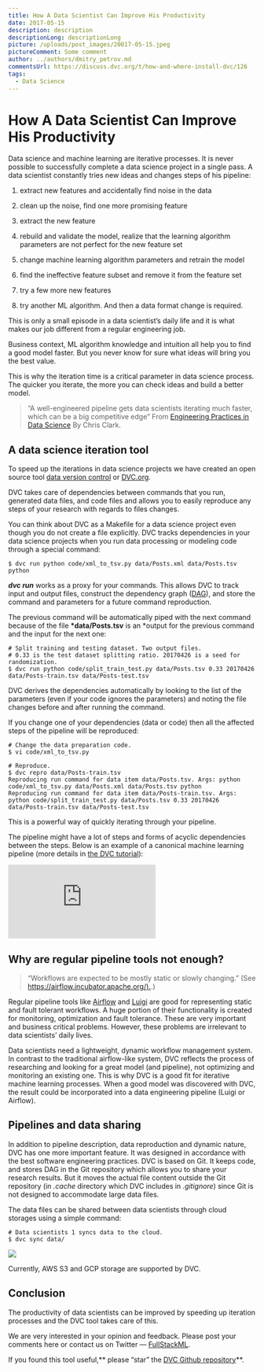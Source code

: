 ```yaml
---
title: How A Data Scientist Can Improve His Productivity
date: 2017-05-15
description: description
descriptionLong: descriptionLong
picture: /uploads/post_images/20017-05-15.jpeg
pictureComment: Some comment
author: ../authors/dmitry_petrov.md
commentsUrl: https://discuss.dvc.org/t/how-and-where-install-dvc/126
tags:
  - Data Science
---
```


# How A Data Scientist Can Improve His Productivity

Data science and machine learning are iterative processes. It is never possible to successfully complete a data science project in a single pass. A data scientist constantly tries new ideas and changes steps of his pipeline:

1. extract new features and accidentally find noise in the data

1. clean up the noise, find one more promising feature

1. extract the new feature

1. rebuild and validate the model, realize that the learning algorithm parameters are not perfect for the new feature set

1. change machine learning algorithm parameters and retrain the model

1. find the ineffective feature subset and remove it from the feature set

1. try a few more new features

1. try another ML algorithm. And then a data format change is required.

This is only a small episode in a data scientist’s daily life and it is what makes our job different from a regular engineering job.

Business context, ML algorithm knowledge and intuition all help you to find a good model faster. But you never know for sure what ideas will bring you the best value.

This is why the iteration time is a critical parameter in data science process. The quicker you iterate, the more you can check ideas and build a better model.

> “A well-engineered pipeline gets data scientists iterating much faster, which can be a big competitive edge” From [Engineering Practices in Data Science](http://blog.untrod.com/2012/10/engineering-practices-in-data-science.html) By Chris Clark.

## A data science iteration tool

To speed up the iterations in data science projects we have created an open source tool [data version control](http://dvc.org) or [DVC.org](http://dvc.org).

DVC takes care of dependencies between commands that you run, generated data files, and code files and allows you to easily reproduce any steps of your research with regards to files changes.

You can think about DVC as a Makefile for a data science project even though you do not create a file explicitly. DVC tracks dependencies in your data science projects when you run data processing or modeling code through a special command:

    $ dvc run python code/xml_to_tsv.py data/Posts.xml data/Posts.tsv python

**_dvc run_** works as a proxy for your commands. This allows DVC to track input and output files, construct the dependency graph ([DAG](https://en.wikipedia.org/wiki/Directed_acyclic_graph)), and store the command and parameters for a future command reproduction.

The previous command will be automatically piped with the next command because of the file **\*data/Posts.tsv** is an \*output for the previous command and the input for the next one:

    # Split training and testing dataset. Two output files.
    # 0.33 is the test dataset splitting ratio. 20170426 is a seed for randomization.
    $ dvc run python code/split_train_test.py data/Posts.tsv 0.33 20170426 data/Posts-train.tsv data/Posts-test.tsv

DVC derives the dependencies automatically by looking to the list of the parameters (even if your code ignores the parameters) and noting the file changes before and after running the command.

If you change one of your dependencies (data or code) then all the affected steps of the pipeline will be reproduced:

    # Change the data preparation code.
    $ vi code/xml_to_tsv.py

    # Reproduce.
    $ dvc repro data/Posts-train.tsv
    Reproducing run command for data item data/Posts.tsv. Args: python code/xml_to_tsv.py data/Posts.xml data/Posts.tsv python
    Reproducing run command for data item data/Posts-train.tsv. Args: python code/split_train_test.py data/Posts.tsv 0.33 20170426 data/Posts-train.tsv data/Posts-test.tsv

This is a powerful way of quickly iterating through your pipeline.

The pipeline might have a lot of steps and forms of acyclic dependencies between the steps. Below is an example of a canonical machine learning pipeline (more details in [the DVC tutorial](https://blog.dataversioncontrol.com/data-version-control-beta-release-iterative-machine-learning-a7faf7c8be67)):

<iframe src="https://medium.com/media/49aab320b33193740243e0b49018f2f7" frameborder=0></iframe>

## Why are regular pipeline tools not enough?

> “Workflows are expected to be mostly static or slowly changing.” (See [https://airflow.incubator.apache.org/).](https://airflow.incubator.apache.org/).)

Regular pipeline tools like [Airflow](http://airflow.incubator.apache.org) and [Luigi](https://github.com/spotify/luigi) are good for representing static and fault tolerant workflows. A huge portion of their functionality is created for monitoring, optimization and fault tolerance. These are very important and business critical problems. However, these problems are irrelevant to data scientists’ daily lives.

Data scientists need a lightweight, dynamic workflow management system. In contrast to the traditional airflow-like system, DVC reflects the process of researching and looking for a great model (and pipeline), not optimizing and monitoring an existing one. This is why DVC is a good fit for iterative machine learning processes. When a good model was discovered with DVC, the result could be incorporated into a data engineering pipeline (Luigi or Airflow).

## Pipelines and data sharing

In addition to pipeline description, data reproduction and dynamic nature, DVC has one more important feature. It was designed in accordance with the best software engineering practices. DVC is based on Git. It keeps code, and stores DAG in the Git repository which allows you to share your research results. But it moves the actual file content outside the Git repository (in _.cache_ directory which DVC includes in _.gitignore_) since Git is not designed to accommodate large data files.

The data files can be shared between data scientists through cloud storages using a simple command:

    # Data scientists 1 syncs data to the cloud.
    $ dvc sync data/

![](https://cdn-images-1.medium.com/max/2000/1*xWAw2XV6X5DNMVxP_bOwbg.jpeg)

Currently, AWS S3 and GCP storage are supported by DVC.

## Conclusion

The productivity of data scientists can be improved by speeding up iteration processes and the DVC tool takes care of this.

We are very interested in your opinion and feedback. Please post your comments here or contact us on Twitter — [FullStackML](https://twitter.com/FullStackML).

If you found this tool useful,** please “star” the [DVC Github repository](https://github.com/dataversioncontrol/dvc)**.
